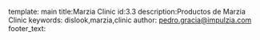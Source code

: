 template: main
title:Marzia Clinic
id:3.3
description:Productos de Marzia Clinic
keywords: dislook,marzia,clinic
author: pedro.gracia@impulzia.com
footer_text: 
